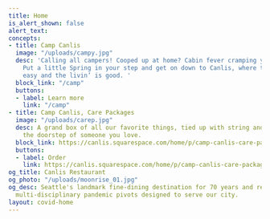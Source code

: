 ```yaml
---
title: Home
is_alert_shown: false
alert_text: 
concepts:
- title: Camp Canlis
  image: "/uploads/campy.jpg"
  desc: 'Calling all campers! Cooped up at home? Cabin fever cramping your style?
    Put a little Spring in your step and get on down to Canlis, where the eatin’ is
    easy and the livin’ is good. '
  block_link: "/camp"
  buttons:
  - label: Learn more
    link: "/camp"
- title: Camp Canlis, Care Packages
  image: "/uploads/carep.jpg"
  desc: A grand box of all our favorite things, tied up with string and mailed to
    the doorstep of someone you love.
  block_link: https://canlis.squarespace.com/home/p/camp-canlis-care-package
  buttons:
  - label: Order
    link: https://canlis.squarespace.com/home/p/camp-canlis-care-package
og_title: Canlis Restaurant
og_photo: "/uploads/moonrise_01.jpg"
og_desc: Seattle's landmark fine-dining destination for 70 years and recent home to
  multi-disciplinary pandemic pivots designed to serve our city.
layout: covid-home
---
```



